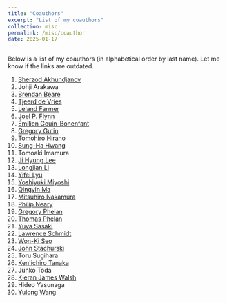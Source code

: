 ```yaml
---
title: "Coauthors"
excerpt: "List of my coauthors"
collection: misc
permalink: /misc/coauthor
date: 2025-01-17
---
```


Below is a list of my coauthors (in alphabetical order by last name). Let me know if the links are outdated. 

 1. [Sherzod Akhundjanov](https://sites.google.com/site/sherzodba/)
 1. Johji Arakawa
 1. [Brendan Beare](https://www.brendanbeare.com/)
 1. [Tjeerd de Vries](https://tdevries1.github.io/)
 1. [Leland Farmer](https://www.lelandfarmer.com/)
 1. [Joel P. Flynn](https://joelflynn.com/)
 1. [Émilien Gouin-Bonenfant](https://sites.google.com/view/emilien)
 1. [Gregory Gutin](https://pure.royalholloway.ac.uk/en/persons/gregory-gutin)
 1. [Tomohiro Hirano](https://sites.google.com/site/tomohih/)
 1. [Sung-Ha Hwang](https://sites.google.com/site/sunghahome/)
 1. Tomoaki Imamura
 1. [Ji Hyung Lee](https://sites.google.com/site/jihyung412/)
 1. [Longjian Li](https://as.nyu.edu/departments/econ/doctoral-students.html)
 1. [Yifei Lyu](https://sites.google.com/view/yifeilyu)
 1. [Yoshiyuki Miyoshi](https://www.rieti.go.jp/users/miyoshi-yoshiyuki/index_en.html)
 1. [Qingyin Ma](https://qingyin-ma.github.io/)
 1. [Mitsuhiro Nakamura](https://www.shinano-mc.com/?page_id=122)
 1. [Philip Neary](https://sites.google.com/site/prneary/)
 1. [Gregory Phelan](https://sites.google.com/site/gregoryphelan/)
 1. [Thomas Phelan](https://sites.google.com/a/umn.edu/thomasphelan/)
 1. [Yuya Sasaki](https://sites.google.com/site/yuyasasaki/)
 1. [Lawrence Schmidt](https://lawrencedwschmidt.com/)
 1. [Won-Ki Seo](https://sites.google.com/site/wkseo86/)
 1. [John Stachurski](https://johnstachurski.net/)
 1. Toru Sugihara
 1. [Ken'ichiro Tanaka](https://kentanakadpp.github.io/)
 1. Junko Toda
 1. [Kieran James Walsh](https://sites.google.com/site/kieranjameswalsh/)
 1. Hideo Yasunaga
 1. [Yulong Wang](https://sites.google.com/site/yulongwanghome/)
